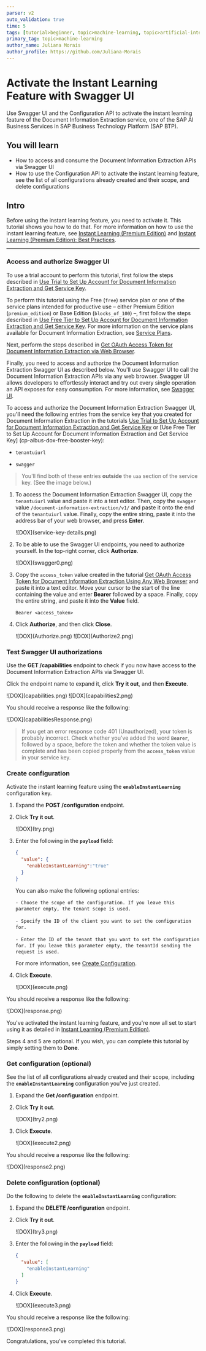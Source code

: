 ```yaml
---
parser: v2
auto_validation: true
time: 5
tags: [tutorial>beginner, topic>machine-learning, topic>artificial-intelligence, topic>cloud, software-product>sap-business-technology-platform, software-product>sap-ai-services, software-product>document-information-extraction, tutorial>free-tier]
primary_tag: topic>machine-learning
author_name: Juliana Morais
author_profile: https://github.com/Juliana-Morais
---
```


# Activate the Instant Learning Feature with Swagger UI
<!-- description --> Use Swagger UI and the Configuration API to activate the instant learning feature of the Document Information Extraction service, one of the SAP AI Business Services in SAP Business Technology Platform (SAP BTP).

## You will learn
  - How to access and consume the Document Information Extraction APIs via Swagger UI
  - How to use the Configuration API to activate the instant learning feature, see the list of all configurations already created and their scope, and delete configurations

## Intro
Before using the instant learning feature, you need to activate it. This tutorial shows you how to do that. For more information on how to use the instant learning feature, see [Instant Learning (Premium Edition)](https://help.sap.com/docs/document-information-extraction/document-information-extraction/instant-learning-premium-edition-only) and [Instant Learning (Premium Edition): Best Practices](https://help.sap.com/docs/document-information-extraction/document-information-extraction/instant-learning-premium-edition-best-practices).

---

### Access and authorize Swagger UI


To use a trial account to perform this tutorial, first follow the steps described in [Use Trial to Set Up Account for Document Information Extraction and Get Service Key](cp-aibus-dox-booster-key).

To perform this tutorial using the Free (`free`) service plan or one of the service plans intended for productive use – either Premium Edition (`premium_edition`) or Base Edition (`blocks_of_100`) –, first follow the steps described in [Use Free Tier to Set Up Account for Document Information Extraction and Get Service Key](cp-aibus-dox-free-booster-key). For more information on the service plans available for Document Information Extraction, see [Service Plans](https://help.sap.com/docs/document-information-extraction/document-information-extraction/service-plans).

Next, perform the steps described in [Get OAuth Access Token for Document Information Extraction via Web Browser](cp-aibus-dox-web-oauth-token). 

Finally, you need to access and authorize the Document Information Extraction Swagger UI as described below. You'll use Swagger UI to call the Document Information Extraction APIs via any web browser. Swagger UI allows developers to effortlessly interact and try out every single operation an API exposes for easy consumption. For more information, see [Swagger UI](https://swagger.io/tools/swagger-ui/).   

To access and authorize the Document Information Extraction Swagger UI, you'll need the following entries from the service key that you created for Document Information Extraction in the tutorials [Use Trial to Set Up Account for Document Information Extraction and Get Service Key](cp-aibus-dox-booster-key) or [Use Free Tier to Set Up Account for Document Information Extraction and Get Service Key] (cp-aibus-dox-free-booster-key):

- `tenantuiurl` 
  
- `swagger`

>You'll find both of these entries **outside** the `uaa` section of the service key. (See the image below.)

1. To access the Document Information Extraction Swagger UI, copy the  `tenantuiurl` value and paste it into a text editor. Then, copy the `swagger` value `/document-information-extraction/v1/` and paste it onto the end of the `tenantuiurl` value. Finally, copy the entire string, paste it into the address bar of your web browser, and press **Enter**.

    <!-- border -->![DOX](service-key-details.png)

2. To be able to use the Swagger UI endpoints, you need to authorize yourself. In the top-right corner, click **Authorize**.

    <!-- border -->![DOX](swagger0.png)

3. Copy the `access_token` value created in the tutorial [Get OAuth Access Token for Document Information Extraction Using Any Web Browser](cp-aibus-dox-web-oauth-token) and paste it into a text editor. Move your cursor to the start of the line containing the value and enter **Bearer** followed by a space. Finally, copy the entire string, and paste it into the **Value** field.

    ```
    Bearer <access_token>
    ```
    
4. Click **Authorize**, and then click **Close**.
   
    <!-- border -->![DOX](Authorize.png)

    <!-- border -->![DOX](Authorize2.png)



### Test Swagger UI authorizations


Use the **GET /capabilities** endpoint to check if you now have access to the Document Information Extraction APIs via Swagger UI.

Click the endpoint name to expand it, click **Try it out**, and then **Execute**.

<!-- border -->![DOX](capabilities.png)

<!-- border -->![DOX](capabilities2.png)

You should receive a response like the following:

<!-- border -->![DOX](capabilitiesResponse.png)

>If you get an error response code 401 (Unauthorized), your token is probably incorrect. Check whether you've added the word **`Bearer`**, followed by a space, before the token and whether the token value is complete and has been copied properly from the **`access_token`** value in your service key.



### Create configuration


Activate the instant learning feature using the **`enableInstantLearning`** configuration key.

1. Expand the **POST /configuration** endpoint.

2. Click **Try it out**.

    <!-- border -->![DOX](try.png)

3. Enter the following in the **`payload`** field:

    ```JSON
    {
      "value": {
        "enableInstantLearning":"true"
      }
    }  
    ```

    You can also make the following optional entries: 

       - Choose the scope of the configuration. If you leave this parameter empty, the tenant scope is used.
  
       - Specify the ID of the client you want to set the configuration for.
        
       - Enter the ID of the tenant that you want to set the configuration for. If you leave this parameter empty, the tenantId sending the request is used. 
    
    For more information, see [Create Configuration](https://help.sap.com/docs/document-information-extraction/document-information-extraction/create-configuration).


4. Click **Execute**.

    <!-- border -->![DOX](execute.png)

You should receive a response like the following:

<!-- border -->![DOX](response.png)

You've activated the instant learning feature, and you're now all set to start using it as detailed in [Instant Learning (Premium Edition)](https://help.sap.com/docs/document-information-extraction/document-information-extraction/instant-learning-premium-edition-only).

Steps 4 and 5 are optional. If you wish, you can complete this tutorial by simply setting them to **Done**.



### Get configuration (optional)


See the list of all configurations already created and their scope, including the **`enableInstantLearning`** configuration you've just created.

1. Expand the **Get /configuration** endpoint.

2. Click **Try it out**.

    <!-- border -->![DOX](try2.png)

3. Click **Execute**.

    <!-- border -->![DOX](execute2.png)

You should receive a response like the following:

<!-- border -->![DOX](response2.png)



### Delete configuration (optional)


Do the following to delete the **`enableInstantLearning`** configuration:

1. Expand the **DELETE /configuration** endpoint.

2. Click **Try it out**.

    <!-- border -->![DOX](try3.png)

3. Enter the following in the **`payload`** field:

    ```JSON
    {
      "value": [
        "enableInstantLearning"
      ]
    }  
    ```

4. Click **Execute**.

    <!-- border -->![DOX](execute3.png)

You should receive a response like the following:

<!-- border -->![DOX](response3.png)

Congratulations, you've completed this tutorial.